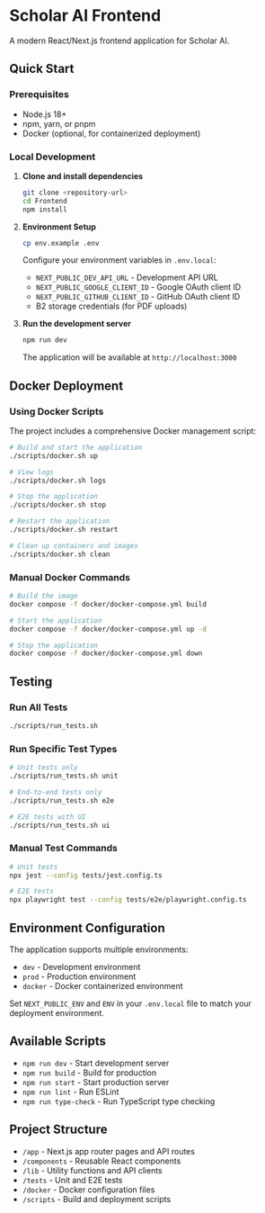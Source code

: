 # Scholar AI Frontend

A modern React/Next.js frontend application for Scholar AI.

## Quick Start

### Prerequisites
- Node.js 18+ 
- npm, yarn, or pnpm
- Docker (optional, for containerized deployment)

### Local Development

1. **Clone and install dependencies**
   ```bash
   git clone <repository-url>
   cd Frontend
   npm install
   ```

2. **Environment Setup**
   ```bash
   cp env.example .env
   ```
   
   Configure your environment variables in `.env.local`:
   - `NEXT_PUBLIC_DEV_API_URL` - Development API URL
   - `NEXT_PUBLIC_GOOGLE_CLIENT_ID` - Google OAuth client ID
   - `NEXT_PUBLIC_GITHUB_CLIENT_ID` - GitHub OAuth client ID
   - B2 storage credentials (for PDF uploads)

3. **Run the development server**
   ```bash
   npm run dev
   ```
   
   The application will be available at `http://localhost:3000`

## Docker Deployment

### Using Docker Scripts

The project includes a comprehensive Docker management script:

```bash
# Build and start the application
./scripts/docker.sh up

# View logs
./scripts/docker.sh logs

# Stop the application
./scripts/docker.sh stop

# Restart the application
./scripts/docker.sh restart

# Clean up containers and images
./scripts/docker.sh clean
```

### Manual Docker Commands

```bash
# Build the image
docker compose -f docker/docker-compose.yml build

# Start the application
docker compose -f docker/docker-compose.yml up -d

# Stop the application
docker compose -f docker/docker-compose.yml down
```

## Testing

### Run All Tests
```bash
./scripts/run_tests.sh
```

### Run Specific Test Types
```bash
# Unit tests only
./scripts/run_tests.sh unit

# End-to-end tests only
./scripts/run_tests.sh e2e

# E2E tests with UI
./scripts/run_tests.sh ui
```

### Manual Test Commands
```bash
# Unit tests
npx jest --config tests/jest.config.ts

# E2E tests
npx playwright test --config tests/e2e/playwright.config.ts
```

## Environment Configuration

The application supports multiple environments:
- `dev` - Development environment
- `prod` - Production environment  
- `docker` - Docker containerized environment

Set `NEXT_PUBLIC_ENV` and `ENV` in your `.env.local` file to match your deployment environment.

## Available Scripts

- `npm run dev` - Start development server
- `npm run build` - Build for production
- `npm run start` - Start production server
- `npm run lint` - Run ESLint
- `npm run type-check` - Run TypeScript type checking

## Project Structure

- `/app` - Next.js app router pages and API routes
- `/components` - Reusable React components
- `/lib` - Utility functions and API clients
- `/tests` - Unit and E2E tests
- `/docker` - Docker configuration files
- `/scripts` - Build and deployment scripts 
